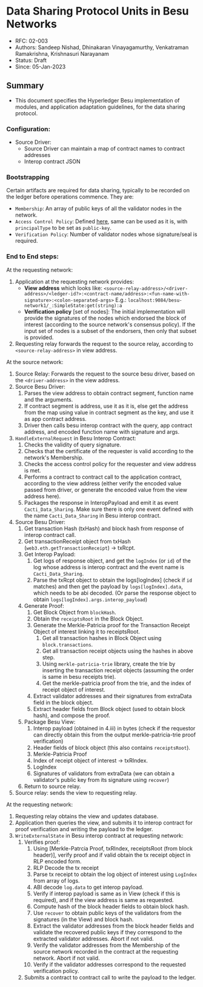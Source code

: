 <!--
 Copyright IBM Corp. All Rights Reserved.

 SPDX-License-Identifier: CC-BY-4.0
 -->
# Data Sharing Protocol Units in Besu Networks

- RFC: 02-003
- Authors: Sandeep Nishad, Dhinakaran Vinayagamurthy, Venkatraman Ramakrishna,  Krishnasuri Narayanam
- Status: Draft
- Since: 05-Jan-2023

## Summary

- This document specifies the Hyperledger Besu implementation of modules, and application adaptation guidelines, for the data sharing protocol.

### Configuration:
- Source Driver:
    - Source Driver can maintain a map of contract names to contract addresses
    - Interop contract JSON

### Bootstrapping

Certain artifacts are required for data sharing, typically to be recorded on the ledger before operations commence. They are:

- `Membership`: An array of public keys of all the validator nodes in the network.
- `Access Control Policy`: Defined [here](../../formats/policies/access-control.md), same can be used as it is, with `principalType` to be set as `public-key`.
- `Verification Policy`: Number of validator nodes whose signature/seal is required.

### End to End steps:

At the requesting network:
1. Application at the requesting network provides:
    - **View address** which looks like:
    `<source-relay-address>/<driver-address>/<ledger-id?>:<contract-name/address>:<fun-name-with-signature>:<colon-separated-args>`
    E.g.: `localhost:9084/besu-network1/_:SimpleState:get(string):a`
    - **Verification policy** [set of nodes]: The initial implementation will provide the signatures of the nodes which endorsed the block of interest (according to the source network's consensus policy). If the input set of nodes is a subset of the endorsers, then only that subset is provided.
2. Requesting relay forwards the request to the source relay, according to `<source-relay-address>` in view address.

At the source network:
1. Source Relay: Forwards the request to the source besu driver, based on the `<driver-address>` in the view address.
2. Source Besu Driver: 
    1. Parses the view address to obtain contract segment, function name and the arguments.
    2. If contract segment is address, use it as it is, else get the address from the map using value in contract segment as the key, and use it as app contract address.
    3. Driver then calls besu interop contract with the query, app contract address, and encoded function name with signature and args.
3. `HandleExternalRequest` in Besu Interop Contract:
    1. Checks the validity of query signature.
    2. Checks that the certificate of the requester is valid according to the network's Membership.
    3. Checks the access control policy for the requester and view address is met.
    4. Performs a contract to contract call to the application contract, according to the view address (either verify the encoded value passed from driver, or generate the encoded value from the view address here).
    5. Packages the response in InteropPayload and emit it as event `Cacti_Data_Sharing`. Make sure there is only one event defined with the name `Cacti_Data_Sharing` in Besu interop contract.
4. Source Besu Driver:
    1. Get transaction Hash (txHash) and block hash from response of interop contract call.
    2. Get transactionReceipt object from txHash (`web3.eth.getTransactionReceipt`) -> txRcpt.
    3. Get Interop Payload:
        1. Get logs of response object, and get the `logIndex` (or `id`) of the log whose address is interop contract and the event name is `Cacti_Data_Sharing`.
        2. Parse the txRcpt object to obtain the logs[logIndex] (check if `id` matches) and then get the payload by `logs[logIndex].data`, which needs to be abi decoded. (Or parse the response object to obtain `logs[logIndex].args.interop_payload`)
    4. Generate Proof: 
         1. Get Block Object from `blockHash`.
         2. Obtain the `receiptsRoot` in the Block Object.
         3. Generate the Merkle-Patricia proof for the Transaction Receipt Object of interest linking it to receiptsRoot.
             1. Get all transaction hashes in Block Object using `block.transactions`.
             2. Get all transaction receipt objects using the hashes in above step.
             3. Using `merkle-patricia-trie` library, create the trie by inserting the transaction receipt objects  (assuming the order is same in besu receipts trie).
             4. Get the merkle-patricia proof from the trie, and the index of receipt object of interest.
         4. Extract validator addresses and their signatures from extraData field in the block object.
         5. Extract header fields from Block object (used to obtain block hash), and compose the proof.
    5. Package Besu View:
        1. Interop payload (obtained in 4.iii) in bytes (check if the requestor can directly obtain this from the output merkle-patricia-trie proof verification)
        2. Header fields of block object (this also contains `receiptsRoot`).
        3. Merkle-Patricia Proof
        4. Index of receipt object of interest -> txRIndex.
        5. LogIndex
        6. Signatures of validators from extraData (we can obtain a validator's public key from its signature using `recover`)
    6. Return to source relay.
5. Source relay: sends the view to requesting relay.

At the requesting network:
1. Requesting relay obtains the view and updates database.
2. Application then queries the view, and submits it to interop contract for proof verification and writing the payload to the ledger.
3. `WriteExternalState` in Besu interop contract at requesting network:
    1. Verifies proof:
        1. Using [Merkle-Patrcia Proof, txRIndex, receiptsRoot (from block header)], verify proof and if valid obtain the tx receipt object in RLP encoded form.
        2. RLP Decode the tx receipt
        3. Parse tx receipt to obtain the log object of interest using `LogIndex` from array of logs.
        4. ABI decode `log.data` to get interop payload.
        5. Verify if interop payload is same as in View (check if this is required), and if the view address is same as requested.
        6. Compute hash of the block header fields to obtain block hash.
        7. Use `recover` to obtain public keys of the validators from the signatures (in the View) and block hash.
        8. Extract the validator addresses from the block header fields and validate the recovered public keys if they correspond to the extracted validator addresses. Abort if not valid.
        9. Verify the validator addresses from the Membership of the source network recorded in the contract at the requesting network. Abort if not valid.
        10. Verify if the validator addresses correspond to the requested verification policy.
    2. Submits a contract to contract call to write the payload to the ledger.